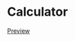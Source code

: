 # Calculator
[Preview](http://htmlpreview.github.io/?https://github.com/unsigned-7/Calculator/blob/origin/src/index.html)

